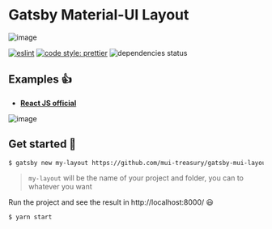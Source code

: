 # Gatsby Material-UI Layout

![image](https://user-images.githubusercontent.com/18292247/81573529-cf60e000-93ce-11ea-866f-f9d842262569.png)

[![eslint](https://img.shields.io/badge/eslint-enabled-green.svg)](https://eslint.org/)
[![code style: prettier](https://img.shields.io/badge/code_style-prettier-ff69b4.svg)](https://github.com/prettier/prettier)
![dependencies status](https://david-dm.org/mui-treasury/gatsby-mui-layout-starter.svg)

## Examples 👍

- [**React JS official**](https://mui-treasury.com/layout/clones/reactjs?bgColor=b6c0d4)

![image](https://user-images.githubusercontent.com/18292247/81502584-08368180-9309-11ea-92de-334e92a095df.png)


## Get started 🚀

```bash
$ gatsby new my-layout https://github.com/mui-treasury/gatsby-mui-layout-starter
```
> `my-layout` will be the name of your project and folder, you can to whatever you want

Run the project and see the result in http://localhost:8000/ 😃

```bash
$ yarn start
```
